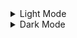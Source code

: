 <details>
<summary>Light Mode</summary>
Pada Home

![Output1](image/readme/lightMode.png)

</details>

<details>
<summary>Dark Mode</summary>
Pada Contact

![Output1](image/readme/darkMode.png)

</details>
